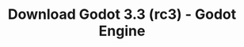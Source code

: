 ---
# Generated by /tools/generators/src/download_archive_generator !!! do not edit by hand !!!
title: 'Download Godot 3.3 (rc3) - Godot Engine'
type: 'download/archive'
name: '3.3'
flavor: 'rc3'
release_date: '2021-02-23T03:00:00-00:00'
release_notes: 'article/release-candidate-godot-3-2-4-rc-3/'
primaryPlatforms:
  - 'android.apk'
  - 'linux.64'
  - 'macos.universal'
  - 'windows.64'
  - 'linux_server.headless.64'
  - 'web'
  - 'templates'
links:
  android.apk:
    name: 'android.apk'
    title: 'Android'
    caption: 'APK Universal (ARM64 + ARMv7 + x86_64 + x86)'
    tags:
      - 'APK download'
      - 'ARM64/v7'
      - 'x86 (64 & 32 bit)'
    hosts:
      github_builds:
        regular: 'https://github.com/godotengine/godot-builds/releases/download/3.3-rc3/Godot_v3.3-rc3_android_editor.apk'
        mono: '#'
      github:
        regular: 'https://github.com/godotengine/godot/releases/download/3.3-rc3/Godot_v3.3-rc3_android_editor.apk'
        mono: '#'
  linux.64:
    name: 'linux.64'
    title: 'Linux'
    caption: 'Padrão (x86_64)'
    tags:
      - '64 bit'
    hosts:
      github_builds:
        regular: 'https://github.com/godotengine/godot-builds/releases/download/3.3-rc3/Godot_v3.3-rc3_x11.64.zip'
        mono: 'https://github.com/godotengine/godot-builds/releases/download/3.3-rc3/Godot_v3.3-rc3_mono_x11_64.zip'
      github:
        regular: 'https://github.com/godotengine/godot/releases/download/3.3-rc3/Godot_v3.3-rc3_x11.64.zip'
        mono: 'https://github.com/godotengine/godot/releases/download/3.3-rc3/Godot_v3.3-rc3_mono_x11_64.zip'
  macos.universal:
    name: 'macos.universal'
    title: 'macOS'
    caption: 'Universal (x86_64 + Silício da Apple)'
    tags:
      - 'Intel/Apple Silicon'
      - '64 bit'
    hosts:
      github_builds:
        regular: 'https://github.com/godotengine/godot-builds/releases/download/3.3-rc3/Godot_v3.3-rc3_osx.universal.zip'
        mono: 'https://github.com/godotengine/godot-builds/releases/download/3.3-rc3/Godot_v3.3-rc3_mono_osx.universal.zip'
      github:
        regular: 'https://github.com/godotengine/godot/releases/download/3.3-rc3/Godot_v3.3-rc3_osx.universal.zip'
        mono: 'https://github.com/godotengine/godot/releases/download/3.3-rc3/Godot_v3.3-rc3_mono_osx.universal.zip'
  windows.64:
    name: 'windows.64'
    title: 'Windows'
    caption: 'Padrão (x86_64)'
    tags:
      - '64 bit'
    hosts:
      github_builds:
        regular: 'https://github.com/godotengine/godot-builds/releases/download/3.3-rc3/Godot_v3.3-rc3_win64.exe.zip'
        mono: 'https://github.com/godotengine/godot-builds/releases/download/3.3-rc3/Godot_v3.3-rc3_mono_win64.zip'
      github:
        regular: 'https://github.com/godotengine/godot/releases/download/3.3-rc3/Godot_v3.3-rc3_win64.exe.zip'
        mono: 'https://github.com/godotengine/godot/releases/download/3.3-rc3/Godot_v3.3-rc3_mono_win64.zip'
  linux_server.headless.64:
    name: 'linux_server.headless.64'
    title: 'Linux Server'
    caption: 'Headless (x86_64)'
    tags:
      - '64 bit'
      - 'Headless'
    hosts:
      github_builds:
        regular: 'https://github.com/godotengine/godot-builds/releases/download/3.3-rc3/Godot_v3.3-rc3_linux_headless.64.zip'
        mono: 'https://github.com/godotengine/godot-builds/releases/download/3.3-rc3/Godot_v3.3-rc3_mono_linux_headless_64.zip'
      github:
        regular: 'https://github.com/godotengine/godot/releases/download/3.3-rc3/Godot_v3.3-rc3_linux_headless.64.zip'
        mono: 'https://github.com/godotengine/godot/releases/download/3.3-rc3/Godot_v3.3-rc3_mono_linux_headless_64.zip'
  web:
    name: 'web'
    title: 'Editor Web'
    caption: ''
    tags:
      - 'Self-hosted'
      - 'Cross-platform'
    hosts:
      github_builds:
        regular: 'https://github.com/godotengine/godot-builds/releases/download/3.3-rc3/Godot_v3.3-rc3_web_editor.zip'
        mono: '#'
      github:
        regular: 'https://github.com/godotengine/godot/releases/download/3.3-rc3/Godot_v3.3-rc3_web_editor.zip'
        mono: '#'
  linux.32:
    name: 'linux.32'
    title: 'Linux'
    caption: 'Padrão (x86)'
    tags:
      - '32 bit'
    hosts:
      github_builds:
        regular: 'https://github.com/godotengine/godot-builds/releases/download/3.3-rc3/Godot_v3.3-rc3_x11.32.zip'
        mono: 'https://github.com/godotengine/godot-builds/releases/download/3.3-rc3/Godot_v3.3-rc3_mono_x11_32.zip'
      github:
        regular: 'https://github.com/godotengine/godot/releases/download/3.3-rc3/Godot_v3.3-rc3_x11.32.zip'
        mono: 'https://github.com/godotengine/godot/releases/download/3.3-rc3/Godot_v3.3-rc3_mono_x11_32.zip'
  windows.32:
    name: 'windows.32'
    title: 'Windows'
    caption: 'Padrão (x86)'
    tags:
      - '32 bit'
    hosts:
      github_builds:
        regular: 'https://github.com/godotengine/godot-builds/releases/download/3.3-rc3/Godot_v3.3-rc3_win32.exe.zip'
        mono: 'https://github.com/godotengine/godot-builds/releases/download/3.3-rc3/Godot_v3.3-rc3_mono_win32.zip'
      github:
        regular: 'https://github.com/godotengine/godot/releases/download/3.3-rc3/Godot_v3.3-rc3_win32.exe.zip'
        mono: 'https://github.com/godotengine/godot/releases/download/3.3-rc3/Godot_v3.3-rc3_mono_win32.zip'
  linux_server.64:
    name: 'linux_server.64'
    title: 'Servidor Linux'
    caption: 'Padrão (x86_64)'
    tags:
      - '64 bit'
    hosts:
      github_builds:
        regular: 'https://github.com/godotengine/godot-builds/releases/download/3.3-rc3/Godot_v3.3-rc3_linux_server.64.zip'
        mono: 'https://github.com/godotengine/godot-builds/releases/download/3.3-rc3/Godot_v3.3-rc3_mono_linux_server_64.zip'
      github:
        regular: 'https://github.com/godotengine/godot/releases/download/3.3-rc3/Godot_v3.3-rc3_linux_server.64.zip'
        mono: 'https://github.com/godotengine/godot/releases/download/3.3-rc3/Godot_v3.3-rc3_mono_linux_server_64.zip'
  aar_library:
    name: 'aar_library'
    title: 'Biblioteca de AAR'
    caption: ''
    tags:
      - 'Android plugins'
      - 'Java'
      - 'Kotlin'
    hosts:
      github_builds:
        regular: 'https://github.com/godotengine/godot-builds/releases/download/3.3-rc3/godot-lib.3.3.rc3.release.aar'
        mono: 'https://github.com/godotengine/godot-builds/releases/download/3.3-rc3/godot-lib.3.3.rc3.mono.release.aar'
      github:
        regular: 'https://github.com/godotengine/godot/releases/download/3.3-rc3/godot-lib.3.3.rc3.release.aar'
        mono: 'https://github.com/godotengine/godot/releases/download/3.3-rc3/godot-lib.3.3.rc3.mono.release.aar'
  templates:
    name: 'templates'
    title: 'Modelos de exportação'
    caption: ''
    tags:
      - 'Utilizado para exportar os seus jogos para todas as plataformas suportadas'
    hosts:
      github_builds:
        regular: 'https://github.com/godotengine/godot-builds/releases/download/3.3-rc3/Godot_v3.3-rc3_export_templates.tpz'
        mono: 'https://github.com/godotengine/godot-builds/releases/download/3.3-rc3/Godot_v3.3-rc3_mono_export_templates.tpz'
      github:
        regular: 'https://github.com/godotengine/godot/releases/download/3.3-rc3/Godot_v3.3-rc3_export_templates.tpz'
        mono: 'https://github.com/godotengine/godot/releases/download/3.3-rc3/Godot_v3.3-rc3_mono_export_templates.tpz'
---